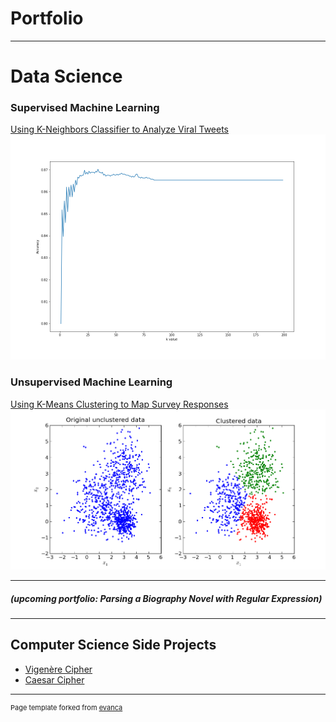# Portfolio

---

# Data Science
### **Supervised Machine Learning**
[Using K-Neighbors Classifier to Analyze Viral Tweets](/supervisedml_twitter)
<img src="images/1to200.png"/>

### **Unsupervised Machine Learning**
[Using K-Means Clustering to Map Survey Responses](/unsupervisedml)
<img src="images/unsupervisedml.png"/>

---

##### (upcoming portfolio: Parsing a Biography Novel with Regular Expression)

---

## Computer Science Side Projects

- [Vigenère Cipher](/vigenerecipher)
- [Caesar Cipher](/caesarcipher)


---

<p style="font-size:11px">Page template forked from <a href="https://github.com/evanca/quick-portfolio">evanca</a></p>
<!-- Remove above link if you don't want to attibute -->
